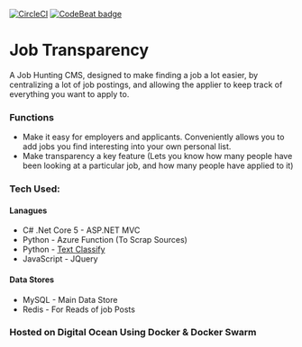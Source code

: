 [![CircleCI](https://circleci.com/gh/RedGhoul/JobTransparency.svg?style=svg)](https://circleci.com/gh/RedGhoul/JobTransparency)
[![CodeBeat badge](https://codebeat.co/badges/cf7dd755-174f-4d09-8810-dbbb12c68c38)](https://codebeat.co/projects/github-com-redghoul-jobtransparency-master)

# Job Transparency

A Job Hunting CMS, designed to make finding a job a lot easier, by centralizing a lot of job postings, and allowing the applier to keep track of everything you want to apply to.

### Functions

- Make it easy for employers and applicants. Conveniently allows you to add jobs you find interesting into your own personal list.
- Make transparency a key feature (Lets you know how many people have been looking at a particular job, and how many people have applied to it)

### Tech Used:

#### Lanagues

- C# .Net Core 5 - ASP.NET MVC
- Python - Azure Function (To Scrap Sources)
- Python - [Text Classify](https://www.textclassify.com/)
- JavaScript - JQuery

#### Data Stores

- MySQL - Main Data Store
- Redis - For Reads of job Posts

### Hosted on Digital Ocean Using Docker & Docker Swarm
